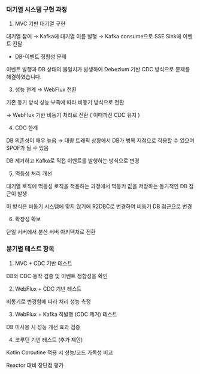 ### 대기열 시스템 구현 과정

1. MVC 기반 대기열 구현

대기열 참여 → Kafka에 대기열 이름 발행 → Kafka consume으로 SSE Sink에 이벤트 전달



- DB-이벤트 정합성 문제

이벤트 발행과 DB 상태의 불일치가 발생하여 Debezium 기반 CDC 방식으로 문제를 해결하였습니다.



3. 성능 한계 → WebFlux 전환

기존 동기 방식 성능 부족에 따라 비동기 방식으로 전환

→ WebFlux 기반 비동기 처리로 전환 ( 이때까진 CDC 유지 )



4. CDC 한계

DB 의존성이 매우 높음
→ 대량 트래픽 상황에서 DB가 병목 지점으로 작용할 수 있으며 SPOF가 될 수 있음

DB 제거하고 Kafka로 직접 이벤트를 발행하는 방식으로 변경



5. 멱등성 처리 개선

대기열 로직에 멱등성 로직을 적용하는 과정에서 멱등키 값을 저장하는 동기적인 DB 접근이 발생

이 방식은 비동기 시스템에 맞지 않기에 R2DBC로 변경하여 비동기 DB 접근으로 변경



6. 확장성 확보

단일 서버에서 분산 서버 아키텍처로 전환



### 분기별 테스트 항목

1. MVC + CDC 기반 테스트

DB와 CDC 동작 검증 및 이벤트 정합성을 확인 



2. WebFlux + CDC 기반 테스트

비동기로 변경함에 따라 처리 성능 측정




3. WebFlux + Kafka 직발행 (CDC 제거) 테스트

DB 미사용 시 성능 개선 효과 검증



4. 코루틴 기반 테스트 (추가 제안)

Kotlin Coroutine 적용 시 성능/코드 가독성 비교

Reactor 대비 장단점 평가
